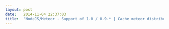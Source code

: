 ```yaml
---
layout:	post
date:	2014-11-04 22:37:03
title:	'NodeJS/Meteor - Support of 1.0 / 0.9.* | Cache meteor distribution'
---
```

